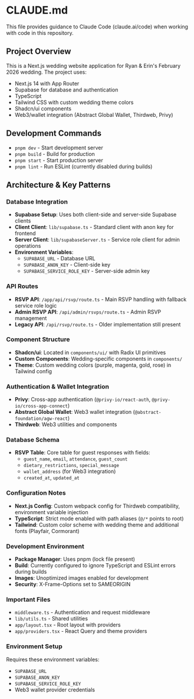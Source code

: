 # CLAUDE.md

This file provides guidance to Claude Code (claude.ai/code) when working with code in this repository.

## Project Overview

This is a Next.js wedding website application for Ryan & Erin's February 2026 wedding. The project uses:
- Next.js 14 with App Router
- Supabase for database and authentication
- TypeScript
- Tailwind CSS with custom wedding theme colors
- Shadcn/ui components
- Web3/wallet integration (Abstract Global Wallet, Thirdweb, Privy)

## Development Commands

- `pnpm dev` - Start development server
- `pnpm build` - Build for production
- `pnpm start` - Start production server
- `pnpm lint` - Run ESLint (currently disabled during builds)

## Architecture & Key Patterns

### Database Integration
- **Supabase Setup**: Uses both client-side and server-side Supabase clients
- **Client Client**: `lib/supabase.ts` - Standard client with anon key for frontend
- **Server Client**: `lib/supabaseServer.ts` - Service role client for admin operations
- **Environment Variables**: 
  - `SUPABASE_URL` - Database URL
  - `SUPABASE_ANON_KEY` - Client-side key
  - `SUPABASE_SERVICE_ROLE_KEY` - Server-side admin key

### API Routes
- **RSVP API**: `/app/api/rsvp/route.ts` - Main RSVP handling with fallback service role logic
- **Admin RSVP API**: `/api/admin/rsvps/route.ts` - Admin RSVP management
- **Legacy API**: `/api/rsvp/route.ts` - Older implementation still present

### Component Structure
- **Shadcn/ui**: Located in `components/ui/` with Radix UI primitives
- **Custom Components**: Wedding-specific components in `components/`
- **Theme**: Custom wedding colors (purple, magenta, gold, rose) in Tailwind config

### Authentication & Wallet Integration
- **Privy**: Cross-app authentication (`@privy-io/react-auth`, `@privy-io/cross-app-connect`)
- **Abstract Global Wallet**: Web3 wallet integration (`@abstract-foundation/agw-react`)
- **Thirdweb**: Web3 utilities and components

### Database Schema
- **RSVP Table**: Core table for guest responses with fields:
  - `guest_name`, `email`, `attendance`, `guest_count`
  - `dietary_restrictions`, `special_message`
  - `wallet_address` (for Web3 integration)
  - `created_at`, `updated_at`

### Configuration Notes
- **Next.js Config**: Custom webpack config for Thirdweb compatibility, environment variable injection
- **TypeScript**: Strict mode enabled with path aliases (`@/*` points to root)
- **Tailwind**: Custom color scheme with wedding theme and additional fonts (Playfair, Cormorant)

### Development Environment
- **Package Manager**: Uses pnpm (lock file present)
- **Build**: Currently configured to ignore TypeScript and ESLint errors during builds
- **Images**: Unoptimized images enabled for development
- **Security**: X-Frame-Options set to SAMEORIGIN

### Important Files
- `middleware.ts` - Authentication and request middleware
- `lib/utils.ts` - Shared utilities
- `app/layout.tsx` - Root layout with providers
- `app/providers.tsx` - React Query and theme providers

### Environment Setup
Requires these environment variables:
- `SUPABASE_URL`
- `SUPABASE_ANON_KEY` 
- `SUPABASE_SERVICE_ROLE_KEY`
- Web3 wallet provider credentials
